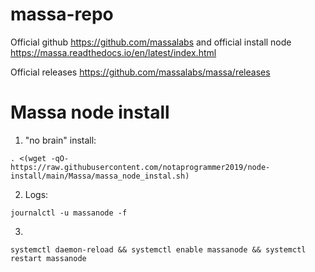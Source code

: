 # massa-repo

Official github https://github.com/massalabs and official install node https://massa.readthedocs.io/en/latest/index.html

Official releases https://github.com/massalabs/massa/releases

# Massa node install

   1. "no brain" install:
   
    . <(wget -qO- https://raw.githubusercontent.com/notaprogrammer2019/node-install/main/Massa/massa_node_instal.sh)
        
   2. Logs: 
   
    journalctl -u massanode -f

   3.
   
    systemctl daemon-reload && systemctl enable massanode && systemctl restart massanode
